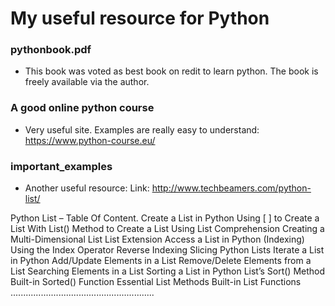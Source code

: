# My useful resource for Python

### pythonbook.pdf 
- This book was voted as best book on redit to learn python. The book is freely available via the author. 

### A good online python course
- Very useful site. Examples are really easy to understand: https://www.python-course.eu/

### important_examples
- Another useful resource: Link: http://www.techbeamers.com/python-list/

Python List – Table Of Content.
Create a List in Python
Using [ ] to Create a List
With List() Method to Create a List
Using List Comprehension
Creating a Multi-Dimensional List
List Extension
Access a List in Python (Indexing)
Using the Index Operator
Reverse Indexing
Slicing Python Lists
Iterate a List in Python
Add/Update Elements in a List
Remove/Delete Elements from a List
Searching Elements in a List
Sorting a List in Python
List’s Sort() Method
Built-in Sorted() Function
Essential List Methods
Built-in List Functions
.........................................................
